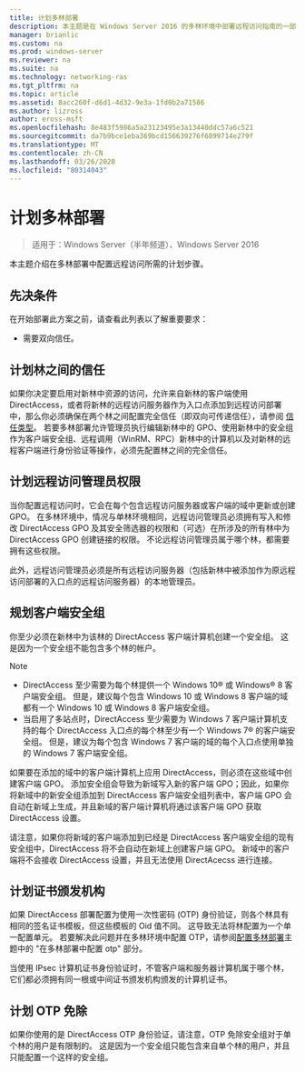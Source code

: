 ```yaml
---
title: 计划多林部署
description: 本主题是在 Windows Server 2016 的多林环境中部署远程访问指南的一部分。
manager: brianlic
ms.custom: na
ms.prod: windows-server
ms.reviewer: na
ms.suite: na
ms.technology: networking-ras
ms.tgt_pltfrm: na
ms.topic: article
ms.assetid: 8acc260f-d6d1-4d32-9e3a-1fd0b2a71586
ms.author: lizross
author: eross-msft
ms.openlocfilehash: 8e483f5986a5a23123495e3a13440ddc57a6c521
ms.sourcegitcommit: da7b9bce1eba369bcd156639276f6899714e279f
ms.translationtype: MT
ms.contentlocale: zh-CN
ms.lasthandoff: 03/26/2020
ms.locfileid: "80314043"
---
```

# <a name="plan-a-multi-forest-deployment"></a>计划多林部署

>适用于：Windows Server（半年频道）、Windows Server 2016

本主题介绍在多林部署中配置远程访问所需的计划步骤。  
  
## <a name="prerequisites"></a>先决条件  
在开始部署此方案之前，请查看此列表以了解重要要求：  
  
-   需要双向信任。  
  
## <a name="plan-trust-between-forests"></a>计划林之间的信任  
如果你决定要启用对新林中资源的访问，允许来自新林的客户端使用 DirectAccess，或者将新林的远程访问服务器作为入口点添加到远程访问部署中，那么你必须确保在两个林之间配置完全信任（即双向可传递信任），请参阅 [信任类型](https://technet.microsoft.com/library/cc775736.aspx)。 若要多林部署允许管理员执行编辑新林中的 GPO、使用新林中的安全组作为客户端安全组、远程调用（WinRM、RPC）新林中的计算机以及对新林的远程客户端进行身份验证等操作，必须先配置林之间的完全信任。  
  
## <a name="plan-remote-access-administrator-permissions"></a>计划远程访问管理员权限  
当你配置远程访问时，它会在每个包含远程访问服务器或客户端的域中更新或创建 GPO。 在多林环境中，情况与单林环境相同，远程访问管理员必须拥有写入和修改 DirectAccess GPO 及其安全筛选器的权限和（可选）在所涉及的所有林中为 DirectAccess GPO 创建链接的权限。 不论远程访问管理员属于哪个林，都需要拥有这些权限。  
  
此外，远程访问管理员必须是所有远程访问服务器（包括新林中被添加作为原远程访问部署的入口点的远程访问服务器）的本地管理员。  
  
## <a name="plan-client-security-groups"></a><a name="ClientSG"></a>规划客户端安全组  
你至少必须在新林中为该林的 DirectAccess 客户端计算机创建一个安全组。 这是因为一个安全组不能包含多个林的帐户。  
  
> [!NOTE]  
> -   DirectAccess 至少需要为每个林提供一个 Windows 10&reg; 或 Windows&reg; 8 客户端安全组。 但是，建议每个包含 Windows 10 或 Windows 8 客户端的域都有一个 Windows 10 或 Windows 8 客户端安全组。  
> -   当启用了多站点时，DirectAccess 至少需要为 Windows 7 客户端计算机支持的每个 DirectAccess 入口点的每个林至少有一个 Windows 7&reg; 的客户端安全组。 但是，建议为每个包含 Windows 7 客户端的域的每个入口点使用单独的 Windows 7 客户端安全组。  
>   
> 如果要在添加的域中的客户端计算机上应用 DirectAccess，则必须在这些域中创建客户端 GPO。 添加安全组会导致为新域写入新的客户端 GPO；因此，如果你将新域中的新安全组添加到 DirectAccess 客户端安全组列表中，客户端 GPO 会自动在新域上生成，并且新域的客户端计算机将通过该客户端 GPO 获取 DirectAccess 设置。  
>   
> 请注意，如果你将新域的客户端添加到已经是 DirectAccess 客户端安全组的现有安全组中，DirectAccess 将不会自动在新域上创建客户端 GPO。 新域中的客户端将不会接收 DirectAccess 设置，并且无法使用 DirectAcecss 进行连接。  
  
## <a name="plan-certification-authorities"></a>计划证书颁发机构  
如果 DirectAccess 部署配置为使用一次性密码 (OTP) 身份验证，则各个林具有相同的签名证书模板，但这些模板的 Oid 值不同。 这导致无法将林配置为一个单一配置单元。 若要解决此问题并在多林环境中配置 OTP，请参阅[配置多林部署](Configure-a-Multi-Forest-Deployment.md)主题中的 "在多林部署中配置 otp" 部分。  
  
当使用 IPsec 计算机证书身份验证时，不管客户端和服务器计算机属于哪个林，它们都必须拥有同一根或中间证书颁发机构颁发的计算机证书。  
  
## <a name="plan-otp-exemptions"></a>计划 OTP 免除  
如果你使用的是 DirectAccess OTP 身份验证，请注意，OTP 免除安全组对于单个林的用户是有限制的。 这是因为一个安全组只能包含来自单个林的用户，并且只能配置一个这样的安全组。  
  


